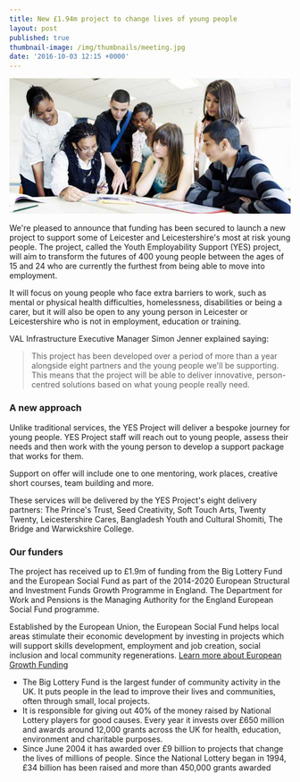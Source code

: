 ```yaml
---
title: New £1.94m project to change lives of young people
layout: post
published: true
thumbnail-image: /img/thumbnails/meeting.jpg
date: '2016-10-03 12:15 +0000'
---
```


![Alt text](/img/meeting.jpg)

We're pleased to announce that funding has been secured to launch a new project to support some of Leicester and Leicestershire's most at risk young people. The project, called the Youth Employability Support (YES) project, will aim to transform the futures of 400 young people between the ages of 15 and 24 who are currently the furthest from being able to move into employment.

It will focus on young people who face extra barriers to work, such as mental or physical health difficulties, homelessness, disabilities or being a carer, but it will also be open to any young person in Leicester or Leicestershire who is not in employment, education or training.

VAL Infrastructure Executive Manager Simon Jenner explained saying:

> This project has been developed over a period of more than a year alongside eight partners and the young people we'll be supporting. This means that the project will be able to deliver innovative, person-centred solutions based on what young people really need.

### A new approach

Unlike traditional services, the YES Project will deliver a bespoke journey for young people. YES Project staff will reach out to young people, assess their needs and then work with the young person to develop a support package that works for them.

Support on offer will include one to one mentoring, work places, creative short courses, team building and more.

These services will be delivered by the YES Project's eight delivery partners: The Prince's Trust, Seed Creativity, Soft Touch Arts, Twenty Twenty, Leicestershire Cares, Bangladesh Youth and Cultural Shomiti, The Bridge and Warwickshire College.

### Our funders

The project has received up to £1.9m of funding from the Big Lottery Fund and the European Social Fund as part of the 2014-2020 European Structural and Investment Funds Growth Programme in England. The Department for Work and Pensions is the Managing Authority for the England European Social Fund programme.

Established by the European Union, the European Social Fund helps local areas stimulate their economic development by investing in projects which will support skills development, employment and job creation, social inclusion and local community regenerations. [Learn more about European Growth Funding](https://www.gov.uk/european-growth-funding)

* The Big Lottery Fund is the largest funder of community activity in the UK. It puts people in the lead to improve their lives and communities, often through small, local projects.
* It is responsible for giving out 40% of the money raised by National Lottery players for good causes. Every year it invests over £650 million and awards around 12,000 grants across the UK for health, education, environment and charitable purposes.
* Since June 2004 it has awarded over £9 billion to projects that change the lives of millions of people. Since the National Lottery began in 1994, £34 billion has been raised and more than 450,000 grants awarded
